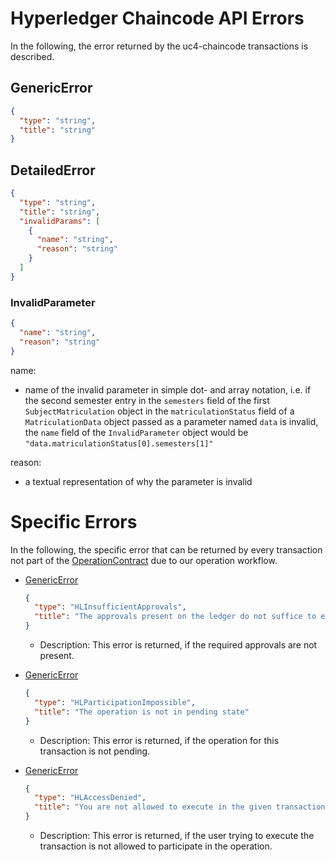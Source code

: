 # <a id="Errors" /> Hyperledger Chaincode API Errors

In the following, the error returned by the uc4-chaincode transactions is described.

## <a id="GenericError" />GenericError
```json
{
  "type": "string",
  "title": "string"
}
```

## <a id="DetailedError" />DetailedError
```json
{
  "type": "string",
  "title": "string",
  "invalidParams": [
    {
      "name": "string",
      "reason": "string"
    }
  ]
}
```

### <a id="InvalidParameter" />InvalidParameter
```json
{
  "name": "string",
  "reason": "string"
}
```
name:
- name of the invalid parameter in simple dot- and array notation, i.e. if the second semester entry in the ```semesters``` field of the first ```SubjectMatriculation``` object in the ```matriculationStatus``` field of a ```MatriculationData``` object passed as a parameter named ```data``` is invalid, the ```name``` field of the ```InvalidParameter``` object would be ```"data.matriculationStatus[0].semesters[1]"```

reason:
- a textual representation of why the parameter is invalid


# Specific Errors

In the following, the specific error that can be returned by every transaction not part of the [OperationContract](./contracts/operation.md#OperationApi)  due to our operation workflow.

- [GenericError](#GenericError) 
  ```json
  {
    "type": "HLInsufficientApprovals",
    "title": "The approvals present on the ledger do not suffice to execute this transaction"
  }
  ```
  - Description: This error is returned, if the required approvals are not present.

- [GenericError](#GenericError) 
  ```json
  {
    "type": "HLParticipationImpossible",
    "title": "The operation is not in pending state"
  }
  ```
  - Description: This error is returned, if the operation for this transaction is not pending.

- [GenericError](#GenericError) 
  ```json
  {
    "type": "HLAccessDenied",
    "title": "You are not allowed to execute in the given transaction"
  }
  ```
    - Description: This error is returned, if the user trying to execute the transaction is not allowed to participate in the operation.
